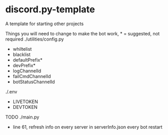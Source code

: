 # discord.py-template
A template for starting other projects

Things you will need to change to make the bot work, * = suggested, not required
./utilities/config.py
- whiltelist
- blacklist
- defaultPrefix*
- devPrefix*
- logChannelId
- failCmdChannelId
- botStatusChannelId

./.env
- LIVETOKEN
- DEVTOKEN


TODO
./main.py
- line 61, refresh info on every server in serverInfo.json every bot restart

